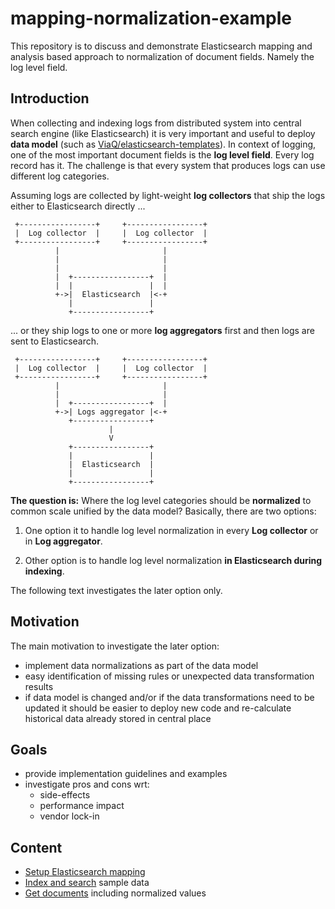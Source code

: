 # mapping-normalization-example

This repository is to discuss and demonstrate Elasticsearch mapping and analysis based approach
to normalization of document fields. Namely the log level field.

## Introduction

When collecting and indexing logs from distributed system into central search engine (like Elasticsearch)
it is very important and useful to deploy **data model**
(such as [ViaQ/elasticsearch-templates](https://github.com/ViaQ/elasticsearch-templates)).
In context of logging, one of the most important document fields is the **log level field**. 
Every log record has it. The challenge is that every system that produces logs can use different
log categories.

Assuming logs are collected by light-weight **log collectors** that ship the logs either 
  to Elasticsearch directly ...
   
````
 +-----------------+     +-----------------+
 |  Log collector  |     |  Log collector  |
 +-----------------+     +-----------------+
          |                       |
          |                       |
          |                       |
          |  +-----------------+  |
          |  |                 |  |
          +->|  Elasticsearch  |<-+
             |                 |
             +-----------------+
````
... or they ship logs to one or more **log aggregators** first and then logs are sent
to Elasticsearch.
````
 +-----------------+     +-----------------+
 |  Log collector  |     |  Log collector  |
 +-----------------+     +-----------------+
          |                       |
          |                       |         
          |  +-----------------+  | 
          +->| Logs aggregator |<-+
             +-----------------+                  
                      |
                      V
             +-----------------+
             |                 |
             |  Elasticsearch  |
             |                 |
             +-----------------+
````

**The question is:**
 Where the log level categories should be **normalized**
to common scale unified by the data model? Basically, there are two options:

1. One option it to handle log level normalization in every **Log collector**
or in **Log aggregator**.

2. Other option is to handle log level normalization **in Elasticsearch during indexing**.

The following text investigates the later option only.

## Motivation

The main motivation to investigate the later option: 

- implement data normalizations as part of the data model
- easy identification of missing rules or unexpected data transformation results 
- if data model is changed and/or if the data transformations need to be updated it should
  be easier to deploy new code and re-calculate historical data already stored in central
  place

## Goals

- provide implementation guidelines and examples
- investigate pros and cons wrt:
  - side-effects
  - performance impact
  - vendor lock-in
  
## Content

- [Setup Elasticsearch mapping](mapping.md)
- [Index and search](search.md) sample data
- [Get documents](documents.md) including normalized values
